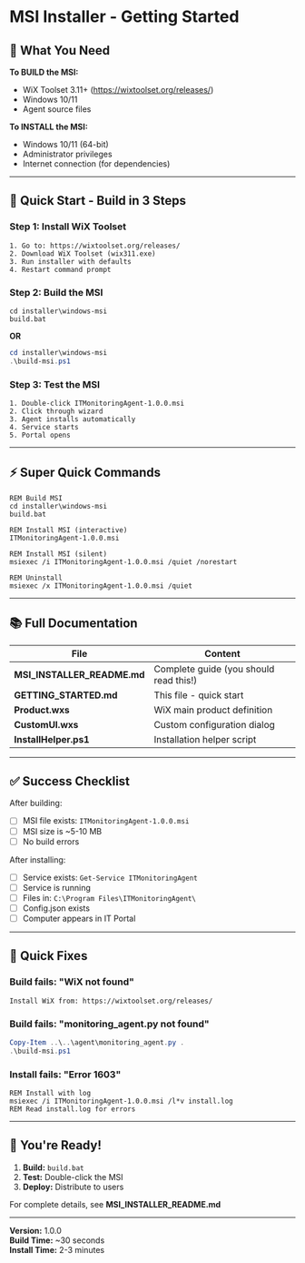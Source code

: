 # MSI Installer - Getting Started

## 🎯 What You Need

**To BUILD the MSI:**
- WiX Toolset 3.11+ (https://wixtoolset.org/releases/)
- Windows 10/11
- Agent source files

**To INSTALL the MSI:**
- Windows 10/11 (64-bit)
- Administrator privileges
- Internet connection (for dependencies)

---

## 🚀 Quick Start - Build in 3 Steps

### Step 1: Install WiX Toolset

```
1. Go to: https://wixtoolset.org/releases/
2. Download WiX Toolset (wix311.exe)
3. Run installer with defaults
4. Restart command prompt
```

### Step 2: Build the MSI

```batch
cd installer\windows-msi
build.bat
```

**OR**

```powershell
cd installer\windows-msi
.\build-msi.ps1
```

### Step 3: Test the MSI

```
1. Double-click ITMonitoringAgent-1.0.0.msi
2. Click through wizard
3. Agent installs automatically
4. Service starts
5. Portal opens
```

---

## ⚡ Super Quick Commands

```batch
REM Build MSI
cd installer\windows-msi
build.bat

REM Install MSI (interactive)
ITMonitoringAgent-1.0.0.msi

REM Install MSI (silent)
msiexec /i ITMonitoringAgent-1.0.0.msi /quiet /norestart

REM Uninstall
msiexec /x ITMonitoringAgent-1.0.0.msi /quiet
```

---

## 📚 Full Documentation

| File | Content |
|------|---------|
| **MSI_INSTALLER_README.md** | Complete guide (you should read this!) |
| **GETTING_STARTED.md** | This file - quick start |
| **Product.wxs** | WiX main product definition |
| **CustomUI.wxs** | Custom configuration dialog |
| **InstallHelper.ps1** | Installation helper script |

---

## ✅ Success Checklist

After building:
- [ ] MSI file exists: `ITMonitoringAgent-1.0.0.msi`
- [ ] MSI size is ~5-10 MB
- [ ] No build errors

After installing:
- [ ] Service exists: `Get-Service ITMonitoringAgent`
- [ ] Service is running
- [ ] Files in: `C:\Program Files\ITMonitoringAgent\`
- [ ] Config.json exists
- [ ] Computer appears in IT Portal

---

## 🐛 Quick Fixes

### Build fails: "WiX not found"
```
Install WiX from: https://wixtoolset.org/releases/
```

### Build fails: "monitoring_agent.py not found"
```powershell
Copy-Item ..\..\agent\monitoring_agent.py .
.\build-msi.ps1
```

### Install fails: "Error 1603"
```batch
REM Install with log
msiexec /i ITMonitoringAgent-1.0.0.msi /l*v install.log
REM Read install.log for errors
```

---

## 🎉 You're Ready!

1. **Build:** `build.bat`
2. **Test:** Double-click the MSI
3. **Deploy:** Distribute to users

For complete details, see **MSI_INSTALLER_README.md**

---

**Version:** 1.0.0  
**Build Time:** ~30 seconds  
**Install Time:** 2-3 minutes



